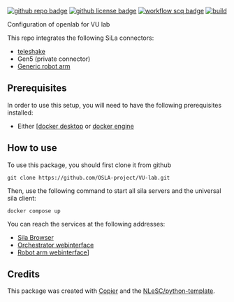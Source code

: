 [![github repo badge](https://img.shields.io/badge/github-repo-000.svg?logo=github&labelColor=gray&color=blue)](https://github.com/OSLA-project/VU-lab) [![github license badge](https://img.shields.io/github/license/OSLA-project/VU-lab)](https://github.com/OSLA-project/VU-lab) [![workflow scq badge](https://sonarcloud.io/api/project_badges/measure?project=OSLA-project_VU-lab&metric=alert_status)](https://sonarcloud.io/dashboard?id=OSLA-project_VU-lab)  [![build](https://github.com/OSLA-project/VU-lab/actions/workflows/build.yml/badge.svg)](https://github.com/OSLA-project/VU-lab/actions/workflows/build.yml)

Configuration of openlab for VU lab

This repo integrates the following SiLa connectors:
- [teleshake](https://gitlab.com/sila-driver-group/teleshake)
- Gen5 (private connector)
- [Generic robot arm](https://gitlab.com/OpenLabAutomation/device-integration/genericroboticarm)

## Prerequisites
In order to use this setup, you will need to have the following prerequisites installed:
- Either [[docker desktop](https://docs.docker.com/get-started/get-docker/) or [docker engine](https://docs.docker.com/engine/install/)

## How to use
To use this package, you should first clone it from github
```shell
git clone https://github.com/OSLA-project/VU-lab.git
```

Then, use the following command to start all sila servers and the universal sila client:

```shell
docker compose up
```

You can reach the services at the following addresses:
- [Sila Browser](http://localhost:3000)
- [Orchestrator webinterface](http://localhost:8050)
- [Robot arm webinterface](http://localhost:8055)]


## Credits

This package was created with [Copier](https://github.com/copier-org/copier) and the [NLeSC/python-template](https://github.com/NLeSC/python-template).
